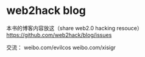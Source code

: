 web2hack blog
====

本书的博客内容放这（share web2.0 hacking resouce）
https://github.com/web2hack/blog/issues

交流：
weibo.com/evilcos
weibo.com/xisigr
